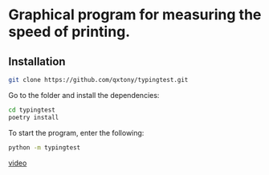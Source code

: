 # Graphical program for measuring the speed of printing.

## Installation

```bash
git clone https://github.com/qxtony/typingtest.git
```

Go to the folder and install the dependencies:

```bash
cd typingtest
poetry install
```

To start the program, enter the following:
```sh
python -m typingtest
```
[video](https://user-images.githubusercontent.com/71513188/214591892-d583cd78-c483-4563-9082-9c440ef2d47f.webm)
